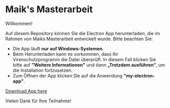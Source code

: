 # Maik's Masterarbeit
Willkommen!

Auf diesem Repository können Sie die Electron App herunterladen, die im Rahmen von Maiks Masterarbeit entwickelt wurde. Bitte beachten Sie:

- Die App läuft **nur auf Windows-Systemen**.  
- Beim Herunterladen kann es vorkommen, dass Ihr Virenschutzprogramm die Datei überprüft. In diesem Fall klicken Sie bitte auf **"Weitere Informationen"** und dann **„Trotzdem ausführen“**, um die Installation fortzusetzen.
- Zum Öffnen der App klicken SIe auf die Anwendung **"my-electron-app"**.

[Download App here](https://github.com/Merletr/Maiks-Masterarbeit/releases/download/v.1.0.0/my-electron-app-win32-x64-1.0.0.zip)

Vielen Dank für Ihre Teilnahme!
